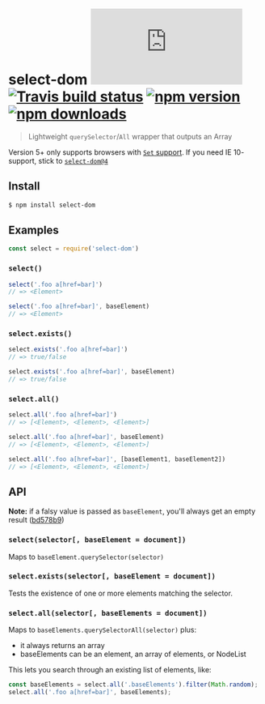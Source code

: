 # select-dom [![gzipped size][badge-gzip]](#no-link) [![Travis build status][badge-travis]][link-travis] [![npm version][badge-version]][link-npm] [![npm downloads][badge-downloads]][link-npm]

  [badge-gzip]: https://badges.herokuapp.com/size/github/bfred-it/select-dom/master/index.js?gzip=true&label=gzipped%20size
  [badge-travis]: https://api.travis-ci.org/bfred-it/select-dom.svg
  [badge-version]: https://img.shields.io/npm/v/select-dom.svg
  [badge-downloads]: https://img.shields.io/npm/dt/select-dom.svg
  [link-travis]: https://travis-ci.org/bfred-it/select-dom
  [link-npm]: https://www.npmjs.com/package/select-dom

> Lightweight `querySelector`/`All` wrapper that outputs an Array

Version 5+ only supports browsers with [`Set` support](https://developer.mozilla.org/en-US/docs/Web/JavaScript/Reference/Global_Objects/Set#Browser_compatibility). If you need IE 10- support, stick to [`select-dom@4`](https://github.com/bfred-it/select-dom/tree/v4.2.2)

## Install

```bash
$ npm install select-dom
```

## Examples

```js
const select = require('select-dom')
```

### `select()`

```js
select('.foo a[href=bar]')
// => <Element>

select('.foo a[href=bar]', baseElement)
// => <Element>
```

### `select.exists()`

```js
select.exists('.foo a[href=bar]')
// => true/false

select.exists('.foo a[href=bar]', baseElement)
// => true/false
```

### `select.all()`

```js
select.all('.foo a[href=bar]')
// => [<Element>, <Element>, <Element>]

select.all('.foo a[href=bar]', baseElement)
// => [<Element>, <Element>, <Element>]

select.all('.foo a[href=bar]', [baseElement1, baseElement2])
// => [<Element>, <Element>, <Element>]
```

## API

**Note:** if a falsy value is passed as `baseElement`, you'll always get an empty result ([bd578b9](https://github.com/bfred-it/select-dom/commit/bd578b975e35d9f802cb43a900a6d3c83095c76a))

### `select(selector[, baseElement = document])`

Maps to `baseElement.querySelector(selector)`

### `select.exists(selector[, baseElement = document])`

Tests the existence of one or more elements matching the selector.

### `select.all(selector[, baseElements = document])`

Maps to `baseElements.querySelectorAll(selector)` plus:

* it always returns an array
* baseElements can be an element, an array of elements, or NodeList

This lets you search through an existing list of elements, like:

```js
const baseElements = select.all('.baseElements').filter(Math.random);
select.all('.foo a[href=bar]', baseElements);
```
